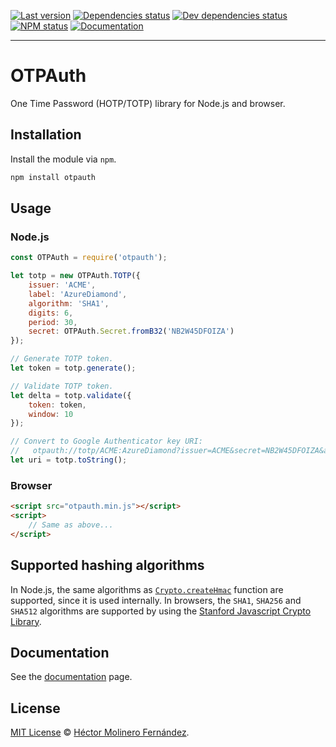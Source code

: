 [![Last version](https://img.shields.io/github/tag/zant95/otpauth.svg)][tags]
[![Dependencies status](https://img.shields.io/david/zant95/otpauth.svg)][dependencies]
[![Dev dependencies status](https://img.shields.io/david/dev/zant95/otpauth.svg)][devDependencies]
[![NPM status](https://img.shields.io/npm/dm/otpauth.svg)][npm]
[![Documentation](https://zant95.github.io/otpauth/badge.svg)][docs]

***

# OTPAuth
One Time Password (HOTP/TOTP) library for Node.js and browser.

## Installation
Install the module via `npm`.

```sh
npm install otpauth
```

## Usage

### Node.js
```javascript
const OTPAuth = require('otpauth');

let totp = new OTPAuth.TOTP({
	issuer: 'ACME',
	label: 'AzureDiamond',
	algorithm: 'SHA1',
	digits: 6,
	period: 30,
	secret: OTPAuth.Secret.fromB32('NB2W45DFOIZA')
});

// Generate TOTP token.
let token = totp.generate();

// Validate TOTP token.
let delta = totp.validate({
	token: token,
	window: 10
});

// Convert to Google Authenticator key URI:
//   otpauth://totp/ACME:AzureDiamond?issuer=ACME&secret=NB2W45DFOIZA&algorithm=SHA1&digits=6&period=30
let uri = totp.toString();
```

### Browser
```html
<script src="otpauth.min.js"></script>
<script>
	// Same as above...
</script>
```

## Supported hashing algorithms
In Node.js, the same algorithms as [`Crypto.createHmac`][createHmac] function are supported, since it is used internally.
In browsers, the `SHA1`, `SHA256` and `SHA512` algorithms are supported by using the [Stanford Javascript Crypto Library][sjcl].

## Documentation
See the [documentation][docs] page.

## License
[MIT License][license] © [Héctor Molinero Fernández](https://molinero.xyz/).

[license]: LICENSE.md
[docs]: https://zant95.github.io/otpauth/index.html
[createHmac]: https://nodejs.org/api/crypto.html#crypto_crypto_createhmac_algorithm_key
[tags]: https://github.com/zant95/otpauth/tags
[npm]: https://www.npmjs.com/package/otpauth
[dependencies]: https://david-dm.org/zant95/otpauth
[devDependencies]: https://david-dm.org/zant95/otpauth?type=dev
[createHmac]: https://nodejs.org/api/crypto.html#crypto_crypto_createhmac_algorithm_key
[sjcl]: https://github.com/bitwiseshiftleft/sjcl

